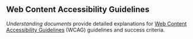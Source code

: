 ## Web Content Accessibility Guidelines
<p>
  <em>Understanding documents</em> provide detailed explanations for 
  <a href="https://www.w3.org/WAI/WCAG21/Understanding/">Web Content Accessibility Guidelines</a> 
  (WCAG) guidelines and success criteria.
</p>

